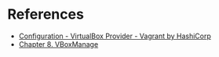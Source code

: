 # References

- [Configuration - VirtualBox Provider - Vagrant by HashiCorp][1]
- [Chapter 8. VBoxManage][2]

[1]: https://www.vagrantup.com/docs/virtualbox/configuration.html "Configuration - VirtualBox Provider - Vagrant by HashiCorp"
[2]: https://www.virtualbox.org/manual/ch08.html "Chapter 8. VBoxManage"
